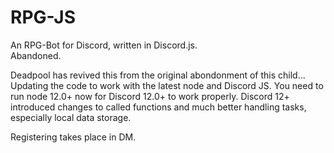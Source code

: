 # RPG-JS
An RPG-Bot for Discord, written in Discord.js.  
Abandoned.

Deadpool has revived this from the original abondonment of this child... Updating the code to work with the latest node and Discord JS. You need to run node 12.0+ now for Discord 12.0+ to work properly. Discord 12+ introduced changes to called functions and much better handling tasks, especially local data storage.

Registering takes place in DM.
